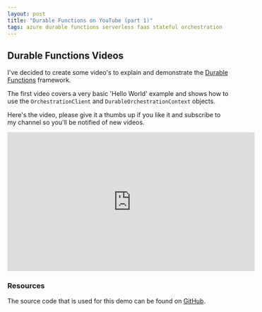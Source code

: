 ```yaml
---
layout: post
title: "Durable Functions on YouTube (part 1)"
tags: azure durable functions serverless faas stateful orchestration
---
```


## Durable Functions Videos

I've decided to create some video's to explain and demonstrate the [Durable Functions](https://docs.microsoft.com/en-us/azure/azure-functions/durable-functions-overview) framework.

The first video covers a very basic 'Hello World' example and shows how to use the `OrchestrationClient` and `DurableOrchestrationContext` objects.

Here's the video, please give it a thumbs up if you like it and subscribe to my channel so you'll be notified of new videos.

<iframe width="560" height="315" src="https://www.youtube.com/embed/29hX9jZvejE" frameborder="0" allow="autoplay; encrypted-media" allowfullscreen></iframe>

### Resources

The source code that is used for this demo can be found on [GitHub](https://github.com/marcduiker/demos-azure-durable-functions).
